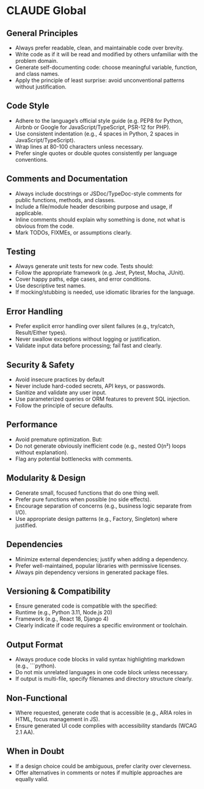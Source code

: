 # CLAUDE Global

## General Principles

* Always prefer readable, clean, and maintainable code over brevity.
* Write code as if it will be read and modified by others unfamiliar with the problem domain.
* Generate self-documenting code: choose meaningful variable, function, and class names.
* Apply the principle of least surprise: avoid unconventional patterns without justification.

## Code Style

* Adhere to the language’s official style guide (e.g. PEP8 for Python, Airbnb or Google for JavaScript/TypeScript, PSR-12 for PHP).
* Use consistent indentation (e.g., 4 spaces in Python, 2 spaces in JavaScript/TypeScript).
* Wrap lines at 80-100 characters unless necessary.
* Prefer single quotes or double quotes consistently per language conventions.

## Comments and Documentation

* Always include docstrings or JSDoc/TypeDoc-style comments for public functions, methods, and classes.
* Include a file/module header describing purpose and usage, if applicable.
* Inline comments should explain why something is done, not what is obvious from the code.
* Mark TODOs, FIXMEs, or assumptions clearly.

## Testing

* Always generate unit tests for new code. Tests should:
* Follow the appropriate framework (e.g. Jest, Pytest, Mocha, JUnit).
* Cover happy paths, edge cases, and error conditions.
* Use descriptive test names.
* If mocking/stubbing is needed, use idiomatic libraries for the language.

## Error Handling

* Prefer explicit error handling over silent failures (e.g., try/catch, Result/Either types).
* Never swallow exceptions without logging or justification.
* Validate input data before processing; fail fast and clearly.

## Security & Safety

* Avoid insecure practices by default
* Never include hard-coded secrets, API keys, or passwords.
* Sanitize and validate any user input.
* Use parameterized queries or ORM features to prevent SQL injection.
* Follow the principle of secure defaults.

## Performance

* Avoid premature optimization. But:
* Do not generate obviously inefficient code (e.g., nested O(n²) loops without explanation).
* Flag any potential bottlenecks with comments.

## Modularity & Design

* Generate small, focused functions that do one thing well.
* Prefer pure functions when possible (no side effects).
* Encourage separation of concerns (e.g., business logic separate from I/O).
* Use appropriate design patterns (e.g., Factory, Singleton) where justified.

## Dependencies

* Minimize external dependencies; justify when adding a dependency.
* Prefer well-maintained, popular libraries with permissive licenses.
* Always pin dependency versions in generated package files.

## Versioning & Compatibility

* Ensure generated code is compatible with the specified:
* Runtime (e.g., Python 3.11, Node.js 20)
* Framework (e.g., React 18, Django 4)
* Clearly indicate if code requires a specific environment or toolchain.

## Output Format

* Always produce code blocks in valid syntax highlighting markdown (e.g., ```python).
* Do not mix unrelated languages in one code block unless necessary.
* If output is multi-file, specify filenames and directory structure clearly.

## Non-Functional

* Where requested, generate code that is accessible (e.g., ARIA roles in HTML, focus management in JS).
* Ensure generated UI code complies with accessibility standards (WCAG 2.1 AA).

## When in Doubt

* If a design choice could be ambiguous, prefer clarity over cleverness.
* Offer alternatives in comments or notes if multiple approaches are equally valid.
